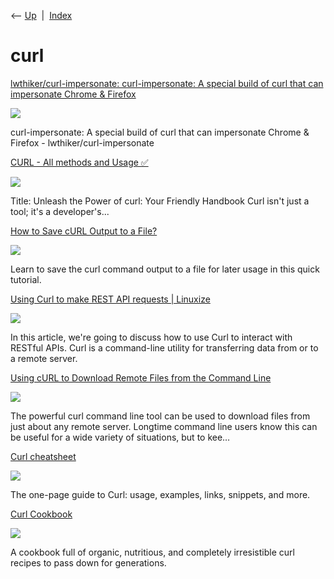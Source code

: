 <div class="nav">

⟵ [Up](index.html)  \|  [Index](index.html)

</div>

# curl

<div class="cards">

<div class="card">

<div class="card-title">

[lwthiker/curl-impersonate: curl-impersonate: A special build of curl
that can impersonate Chrome &
Firefox](https://github.com/lwthiker/curl-impersonate)

</div>

<div class="card-image">

[![](https://opengraph.githubassets.com/0ce43bdffc20c2f21659e45bfa30036227d5ba8aa5585f7c09771e63d18aaaa7/lwthiker/curl-impersonate)](https://github.com/lwthiker/curl-impersonate)

</div>

curl-impersonate: A special build of curl that can impersonate Chrome &
Firefox - lwthiker/curl-impersonate

</div>

<div class="card">

<div class="card-title">

[CURL - All methods and Usage
✅](https://dev.to/sh20raj/power-of-curl-your-friendly-handbook-5gd6)

</div>

<div class="card-image">

[![](https://media.dev.to/dynamic/image/width=1000,height=500,fit=cover,gravity=auto,format=auto/https%3A%2F%2Fdev-to-uploads.s3.amazonaws.com%2Fuploads%2Farticles%2Fjh0swvvt21p2c2h200vi.png)](https://dev.to/sh20raj/power-of-curl-your-friendly-handbook-5gd6)

</div>

Title: Unleash the Power of curl: Your Friendly Handbook Curl isn't just
a tool; it's a developer's...

</div>

<div class="card">

<div class="card-title">

[How to Save cURL Output to a
File?](https://linuxhandbook.com/save-curl-output-file)

</div>

<div class="card-image">

[![](https://linuxhandbook.com/content/images/2023/08/save-curl-output-file.png)](https://linuxhandbook.com/save-curl-output-file)

</div>

Learn to save the curl command output to a file for later usage in this
quick tutorial.

</div>

<div class="card">

<div class="card-title">

[Using Curl to make REST API requests \|
Linuxize](https://linuxize.com/post/curl-rest-api)

</div>

<div class="card-image">

[![](https://linuxize.com/post/curl-rest-api/featured.jpg)](https://linuxize.com/post/curl-rest-api)

</div>

In this article, we're going to discuss how to use Curl to interact with
RESTful APIs. Curl is a command-line utility for transferring data from
or to a remote server.

</div>

<div class="card">

<div class="card-title">

[Using cURL to Download Remote Files from the Command
Line](http://osxdaily.com/2014/02/13/download-with-curl)

</div>

<div class="card-image">

[![](https://cdn.osxdaily.com/wp-content/uploads/2014/02/download-with-curl.png)](http://osxdaily.com/2014/02/13/download-with-curl)

</div>

The powerful curl command line tool can be used to download files from
just about any remote server. Longtime command line users know this can
be useful for a wide variety of situations, but to kee…

</div>

<div class="card">

<div class="card-title">

[Curl cheatsheet](https://devhints.io/curl)

</div>

<div class="card-image">

[![](https://assets.devhints.io/previews/curl.jpg)](https://devhints.io/curl)

</div>

The one-page guide to Curl: usage, examples, links, snippets, and more.

</div>

<div class="card">

<div class="card-title">

[Curl Cookbook](https://catonmat.net/cookbooks/curl)

</div>

<div class="card-image">

[![](https://catonmat.net/images/preview/cookbook-curl.png)](https://catonmat.net/cookbooks/curl)

</div>

A cookbook full of organic, nutritious, and completely irresistible curl
recipes to pass down for generations.

</div>

</div>
